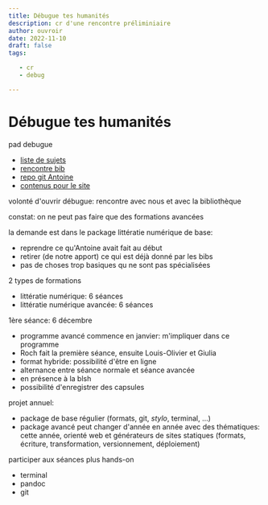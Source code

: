 ```yaml
---
title: Débugue tes humanités
description: cr d'une rencontre préliminiaire
author: ouvroir
date: 2022-11-10
draft: false
tags:

   - cr
   - debug

---
```


# Débugue tes humanités

pad debugue

- [liste de sujets](https://demo.hedgedoc.org/J0EtLfYbS2i4RmdxT5BZaw?both)
- [rencontre bib](https://demo.hedgedoc.org/TBdooImjS6GHTFJPAIJyiA?edit#)
- [repo git Antoine](https://framagit.org/antoinentl/debugue-tes-humanites)
- [contenus pour le site](https://demo.hedgedoc.org/vhy3mGwZQ06jAytRp2caXQ#)

volonté d'ouvrir débugue: rencontre avec nous et avec la bibliothèque

constat: on ne peut pas faire que des formations avancées

la demande est dans le package littératie numérique de base: 
- reprendre ce qu'Antoine avait fait au début
- retirer (de notre apport) ce qui est déjà donné par les bibs
- pas de choses trop basiques qu ne sont pas spécialisées

2 types de formations

- littératie numérique: 6 séances
- littératie numérique avancée: 6 séances

1ère séance: 6 décembre

- programme avancé commence en janvier: m'impliquer dans ce programme
- Roch fait la première séance, ensuite Louis-Olivier et Giulia
- format hybride: possibilité d'être en ligne
- alternance entre séance normale et séance avancée
- en présence à la blsh
- possibilité d'enregistrer des capsules

projet annuel:
- package de base régulier (formats, git, _stylo_, terminal, ...)
- package avancé peut changer d'année en année avec des thématiques: cette année, orienté web et générateurs de sites statiques (formats, écriture, transformation, versionnement, déploiement)

participer aux séances plus hands-on
- terminal
- pandoc
- git